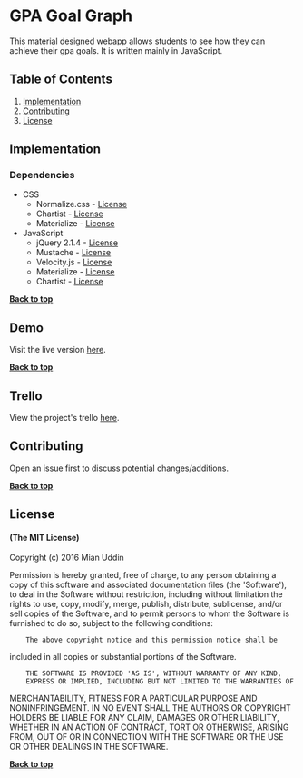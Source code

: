 # GPA Goal Graph

This material designed webapp allows students to see how they can achieve their gpa goals. It is written mainly in JavaScript.

## Table of Contents

1. [Implementation](#implementation)
1. [Contributing](#contributing)
1. [License](#license)


## Implementation

### Dependencies
* CSS
  * Normalize.css - [License](https://github.com/necolas/normalize.css/blob/master/LICENSE.md)
  * Chartist - [License](https://github.com/gionkunz/chartist-js/blob/develop/LICENSE)
  * Materialize - [License](https://github.com/Dogfalo/materialize/blob/master/LICENSE)
* JavaScript
  * jQuery 2.1.4 - [License](https://jquery.org/license/)
  * Mustache - [License](https://github.com/mustache/mustache/blob/master/LICENSE)
  * Velocity.js - [License](https://github.com/julianshapiro/velocity/blob/master/LICENSE.md)
  * Materialize - [License](https://github.com/Dogfalo/materialize/blob/master/LICENSE)
  * Chartist - [License](https://github.com/gionkunz/chartist-js/blob/develop/LICENSE)

**[Back to top](#table-of-contents)**

## Demo
Visit the live version [here](http://mianuddin.github.io/GPA-Goal-Graph).

**[Back to top](#table-of-contents)**

## Trello
View the project's trello [here](https://trello.com/b/ccAxd4tF/gpa-calculator).

## Contributing

Open an issue first to discuss potential changes/additions.

**[Back to top](#table-of-contents)**

## License

#### (The MIT License)

Copyright (c) 2016 Mian Uddin

Permission is hereby granted, free of charge, to any person obtaining
a copy of this software and associated documentation files (the
'Software'), to deal in the Software without restriction, including
without limitation the rights to use, copy, modify, merge, publish,
        distribute, sublicense, and/or sell copies of the Software, and to
permit persons to whom the Software is furnished to do so, subject to
the following conditions:

        The above copyright notice and this permission notice shall be
included in all copies or substantial portions of the Software.

        THE SOFTWARE IS PROVIDED 'AS IS', WITHOUT WARRANTY OF ANY KIND,
        EXPRESS OR IMPLIED, INCLUDING BUT NOT LIMITED TO THE WARRANTIES OF
MERCHANTABILITY, FITNESS FOR A PARTICULAR PURPOSE AND NONINFRINGEMENT.
        IN NO EVENT SHALL THE AUTHORS OR COPYRIGHT HOLDERS BE LIABLE FOR ANY
CLAIM, DAMAGES OR OTHER LIABILITY, WHETHER IN AN ACTION OF CONTRACT,
        TORT OR OTHERWISE, ARISING FROM, OUT OF OR IN CONNECTION WITH THE
SOFTWARE OR THE USE OR OTHER DEALINGS IN THE SOFTWARE.

**[Back to top](#table-of-contents)**








